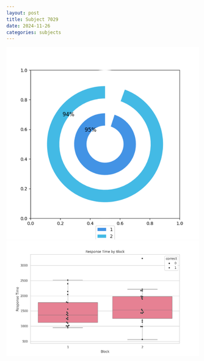 ```yaml
---
layout: post
title: Subject 7029
date: 2024-11-26
categories: subjects
---
```


![](data/7029/run-11/7029__acc_test.png)
![](data/7029/run-11/7029_rt.png)
